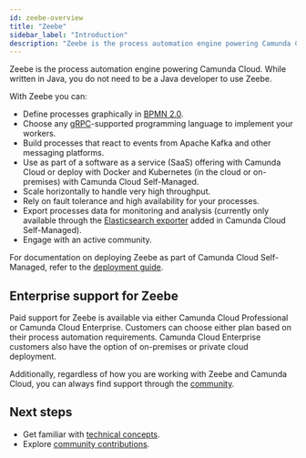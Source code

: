 ```yaml
---
id: zeebe-overview
title: "Zeebe"
sidebar_label: "Introduction"
description: "Zeebe is the process automation engine powering Camunda Cloud."
---
```


Zeebe is the process automation engine powering Camunda Cloud. While written in Java, you do not need to be a Java developer to use Zeebe.

With Zeebe you can:

- Define processes graphically in [BPMN 2.0](../modeler/bpmn/bpmn-coverage.md).
- Choose any [gRPC](/apis-tools/grpc.md)-supported programming language to implement your workers.
- Build processes that react to events from Apache Kafka and other messaging platforms.
- Use as part of a software as a service (SaaS) offering with Camunda Cloud or deploy with Docker and Kubernetes (in the cloud or on-premises) with Camunda Cloud Self-Managed.
- Scale horizontally to handle very high throughput.
- Rely on fault tolerance and high availability for your processes.
- Export processes data for monitoring and analysis (currently only available through the [Elasticsearch exporter](https://github.com/camunda-cloud/zeebe/tree/develop/exporters/elasticsearch-exporter) added in Camunda Cloud Self-Managed).
- Engage with an active community.

For documentation on deploying Zeebe as part of Camunda Cloud Self-Managed, refer to the [deployment guide](../../self-managed/zeebe-deployment/index.md).

## Enterprise support for Zeebe

Paid support for Zeebe is available via either Camunda Cloud Professional or Camunda Cloud Enterprise. Customers can choose either plan based on their process automation requirements. Camunda Cloud Enterprise customers also have the option of on-premises or private cloud deployment.

Additionally, regardless of how you are working with Zeebe and Camunda Cloud, you can always find support through the [community](open-source/get-help-get-involved.md).

## Next steps

- Get familiar with [technical concepts](technical-concepts/index.md).
- Explore [community contributions](open-source/community-contributions.md).
